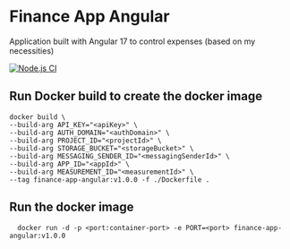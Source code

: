 # Finance App Angular
Application built with Angular 17 to control expenses (based on my necessities)

[![Node.js CI](https://github.com/ViictrP/finance-app-angular/actions/workflows/build.yml/badge.svg)](https://github.com/ViictrP/finance-app-angular/actions/workflows/build.yml)

## Run Docker build to create the docker image
```
docker build \
--build-arg API_KEY="<apiKey>" \
--build-arg AUTH_DOMAIN="<authDomain>" \
--build-arg PROJECT_ID="<projectId>" \
--build-arg STORAGE_BUCKET="<storageBucket>" \
--build-arg MESSAGING_SENDER_ID="<messagingSenderId>" \
--build-arg APP_ID="<appId>" \
--build-arg MEASUREMENT_ID="<measurementId>" \
--tag finance-app-angular:v1.0.0 -f ./Dockerfile .
```

## Run the docker image
``` 
  docker run -d -p <port:container-port> -e PORT=<port> finance-app-angular:v1.0.0
```
